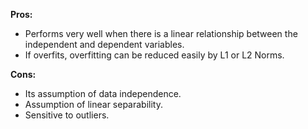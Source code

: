 **Pros:**

- Performs very well when there is a linear relationship between the independent and dependent variables.
- If overfits, overfitting can be reduced easily by L1 or L2 Norms.

**Cons:**

- Its assumption of data independence.
- Assumption of linear separability.
- Sensitive to outliers.
